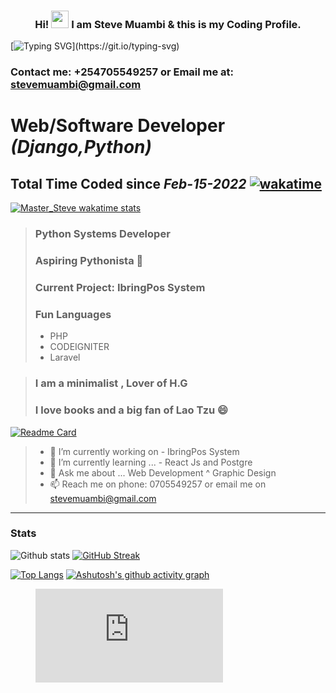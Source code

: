 <h3 align="center">
  Hi! <img src="https://media.giphy.com/media/hvRJCLFzcasrR4ia7z/giphy.gif" width="28"> I am Steve Muambi & this is my Coding Profile.
  
  
</h3>

[![Typing SVG](https://readme-typing-svg.herokuapp.com?color=%23135704&lines=Hi!+There+I+am+Stephen.;+A+Django+Web+Developer;Striving+to+become+a+fulltime+;software+developer....)](https://git.io/typing-svg)

### Contact me: +254705549257 or Email me at: stevemuambi@gmail.com
##



# Web/Software Developer _(Django,Python)_ 
## Total Time Coded since ***Feb-15-2022*** [![wakatime](https://wakatime.com/badge/user/563ecbb7-89c4-4563-82c1-258e14191d74.svg)](https://wakatime.com/@563ecbb7-89c4-4563-82c1-258e14191d74) 
>

[![Master_Steve wakatime stats](https://github-readme-stats.vercel.app/api/wakatime?username=Master_Steve)](https://github.com/stevescilar/stevescilar)

> ### Python Systems Developer 
> ### Aspiring Pythonista 🔭
> ### Current Project: IbringPos System
> ### Fun Languages 
>    -  PHP
>    -  CODEIGNITER
>    -  Laravel

> ### I am a minimalist , Lover of H.G 
> ### I love books and a big fan of Lao Tzu 😄
[![Readme Card](https://github-readme-stats.vercel.app/api/pin/?username=stevescilar&repo=stevescilar)](https://github.com/stevescilar/stevescilar)


>
> - 🔭 I’m currently working on -   IbringPos System
> - 🌱 I’m currently learning ... - React Js and Postgre
> - 💬 Ask me about ... Web Development ^ Graphic Design
> - 📫 Reach me on phone: 0705549257 or email me on stevemuambi@gmail.com
>
-----------------------------------------------------------------------------------------------------------------
### Stats
![Github stats](https://github-readme-stats.vercel.app/api?username=stevescilar&theme=cobalt&show_icons=true)
[![GitHub Streak](https://github-readme-streak-stats.herokuapp.com?user=stevescilar&theme=synthwave&date_format=j%20M%5B%20Y%5D)](https://git.io/streak-stats)

[![Top Langs](https://github-readme-stats.vercel.app/api/top-langs/?username=stevescilar)](https://github.com/stevescilar/github-readme-stats)
[![Ashutosh's github activity graph](https://activity-graph.herokuapp.com/graph?username=stevescilar&theme=react-dark)](https://github.com/stevescilar/github-readme-activity-graph)

<figure><embed src="https://wakatime.com/share/@Master_Steve/6d044235-b3e1-4507-8aa0-613db28c680c.svg"></embed></figure>

